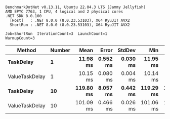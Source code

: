 ```

BenchmarkDotNet v0.13.11, Ubuntu 22.04.3 LTS (Jammy Jellyfish)
AMD EPYC 7763, 1 CPU, 4 logical and 2 physical cores
.NET SDK 8.0.100
  [Host]   : .NET 8.0.0 (8.0.23.53103), X64 RyuJIT AVX2
  ShortRun : .NET 8.0.0 (8.0.23.53103), X64 RyuJIT AVX2

Job=ShortRun  IterationCount=3  LaunchCount=1  
WarmupCount=3  

```
| Method         | Number | Mean      | Error    | StdDev   | Min       | Max       | Allocated |
|--------------- |------- |----------:|---------:|---------:|----------:|----------:|----------:|
| **TaskDelay**      | **1**      |  **11.98 ms** | **0.552 ms** | **0.030 ms** |  **11.95 ms** |  **12.01 ms** |     **352 B** |
| ValueTaskDelay | 1      |  10.15 ms | 0.080 ms | 0.004 ms |  10.14 ms |  10.15 ms |     192 B |
| **TaskDelay**      | **10**     | **119.80 ms** | **8.057 ms** | **0.442 ms** | **119.29 ms** | **120.09 ms** |    **2053 B** |
| ValueTaskDelay | 10     | 101.09 ms | 0.466 ms | 0.026 ms | 101.06 ms | 101.11 ms |     381 B |
